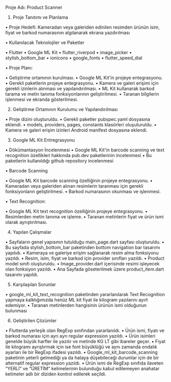 Proje Adı: Product Scanner

1. Proje Tanıtımı ve Planlama

• Proje Hedefi: 
Kameradan veya galeriden edinilen resimden ürünün isim, fiyat ve 
barkod numarasının algılanarak ekrana yazdırılması

• Kullanılacak Teknolojiler ve Paketler

• Flutter
• Google ML Kit 
• flutter_riverpod
• image_picker
• stylish_bottom_bar
• ionicons
• google_fonts
• flutter_speed_dial

• Proje Planı:

• Geliştirme ortamının kurulması.
• Google ML Kit'in projeye entegrasyonu.
• Gerekli paketlerin projeye entegrasyonu.
• Kamera ve galeri erişimi için gerekli izinlerin alınması ve yapılandırılması.
• ML Kit kullanarak barkod tarama ve metin tanıma fonksiyonlarının 
geliştirilmesi.
• Taranan bilgilerin işlenmesi ve ekranda gösterilmesi.

2. Geliştirme Ortamının Kurulumu ve Yapılandırılması

• Proje dizini oluşturuldu.
• Gerekli paketler pubspec.yaml dosyasına eklendi.
• models, providers, pages, constants klasörleri oluşuturuldu.
• Kamera ve galeri erişim izinleri Android manifest dosyasına eklendi.

3. Google ML Kit Entregrasyonu

• Dökümantasyon İncelenmesi
• Google ML Kit'in barcode scanning ve text recognition özellikleri hakkında 
pub.dev paketlerinin incelenmesi
• Bu paketlerin kullanıldığı github repository incelenmesi

• Barcode Scanning

• Google ML Kit barcode scanning özelliğinin projeye entegrasyonu.
• Kameradan veya galeriden alınan resimlerin taranması için gerekli 
fonksiyonların geliştirilmesi.
• Barkod numarasının okunması ve işlenmesi.

• Text Recognition:

• Google ML Kit text recognition özelliğinin projeye entegrasyonu.
• Resimlerden metin tanıma ve işleme.
• Taranan metinlerin fiyat ve ürün ismi olarak ayrıştırılması.

4. Yapılan Çalışmalar
   
• Sayfaların genel yapısının tutulduğu main_page.dart sayfası oluşturuldu.
• Bu sayfada stylish_bottom_bar paketinden bottom navigation bar tasarımı 
yapılıdı.
• Kameraya ve galeriye erişim sağlanarak resim alma fonksiyonu yazıldı.
• Resim, isim, fiyat ve barkod için provider sınıfları yazıldı.
• Product model sınıfı oluşturuldu.
• Image_provider.dart içerisinde resimi işleyecek olan fonksiyon yazıldı.
• Ana Sayfada göseterilmek üzere product_item.dart tasarımı yapıldı.

5. Karşılaşılan Sorunlar
   
• google_ml_kit_text_recognition paketinden yararlanılarak Text Recognition 
yapmaya kalktığımızda henüz ML kit fiyat ile kilogram yazılarını ayırt edemiyor.
• Taranan metinlerden hangisinin ürünün ismi olduğunun bulunması

6. Geliştirilen Çözümler
   
• Flutterda yerleşik olan RegExp sınıfından yararlanıldı.
• Ürün ismi, fiyatı ve barkod numarası için ayrı ayrı regular expression yazıldı.
• Ürün isimleri genelde büyük harfler ile yazılır ve metinde KG LT gibi ibareler 
geçer.
• Fiyat ile kilogramı ayrıştırmak için ise font büyüklüğü ve aynı zamanda ondalık 
ayarları ile bir RegExp ifadesi yazıldı.
• Google_ml_kit_barcode_scanning paketinin yeterli gelmediği ya da hataya 
düşebileceği durumlar için de bir alternatif regular expression yazıldı.
• Ürün ismi de RegExp sınıfıda ilaveten “YERLİ” ve “ÜRETİM” kelimelerinin 
bulunduğu kabul edilemeyen anahatar kelimeler adlı bir diziden kontrol edilerek 
seçildi.
